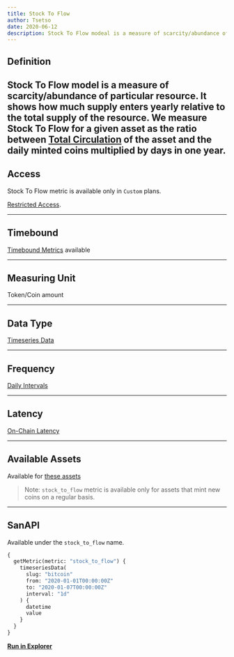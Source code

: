 ```yaml
---
title: Stock To Flow
author: Tsetso
date: 2020-06-12
description: Stock To Flow modeal is a measure of scarcity/abundance of particular resource.
---
```


## Definition

Stock To Flow model is a measure of scarcity/abundance of particular resource.
It shows how much supply enters yearly relative to the total supply of the resource.
We measure Stock To Flow for a given asset as the ratio between [Total Circulation](/metrics/circulation) of the asset
and the daily minted coins multiplied by days in one year.
---

## Access

Stock To Flow metric is available only in `Custom` plans.

[Restricted Access](/metrics/details/access#restricted-access).

---

## Timebound

[Timebound Metrics](/metrics/details/timebound) available

---

## Measuring Unit

Token/Coin amount

---

## Data Type

[Timeseries Data](/metrics/details/data-type#timeseries-data)

---

## Frequency

[Daily Intervals](/metrics/details/frequency#daily-frequency)

---

## Latency

[On-Chain Latency](/metrics/details/latency#on-chain-latency)

---

## Available Assets

Available for [these
assets](<https://api.santiment.net/graphiql?variables=&query=%7B%0A%20%20getMetric(metric%3A%20%22stock_to_flow%22)%20%7B%0A%20%20%20%20metadata%20%7B%0A%20%20%20%20%20%20availableSlugs%0A%20%20%20%20%7D%0A%20%20%7D%0A%7D%0A>)

> Note: `stock_to_flow` metric is available only for assets that mint new coins on a regular basis.

---

## SanAPI

Available under the `stock_to_flow` name.

```graphql
{
  getMetric(metric: "stock_to_flow") {
    timeseriesData(
      slug: "bitcoin"
      from: "2020-01-01T00:00:00Z"
      to: "2020-01-07T00:00:00Z"
      interval: "1d"
    ) {
      datetime
      value
    }
  }
}
```

**[Run in Explorer](https://api.santiment.net/graphiql?variables=&query=%7B%0A%20%20getMetric(metric%3A%20%22stock_to_flow%22)%20%7B%0A%20%20%20%20timeseriesData(%0A%20%20%20%20%20%20slug%3A%20%22bitcoin%22%0A%20%20%20%20%20%20from%3A%20%222020-01-01T00%3A00%3A00Z%22%0A%20%20%20%20%20%20to%3A%20%222020-01-07T00%3A00%3A00Z%22%0A%20%20%20%20%20%20interval%3A%20%221d%22%0A%20%20%20%20)%20%7B%0A%20%20%20%20%20%20datetime%0A%20%20%20%20%20%20value%0A%20%20%20%20%7D%0A%20%20%7D%0A%7D)**
